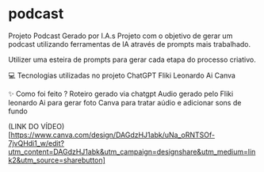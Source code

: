 # podcast

Projeto Podcast Gerado por I.A.s
  Projeto com o objetivo de gerar um podcast utilizando ferramentas de IA através de prompts mais trabalhado.

  Utilizer uma esteira de prompts para gerar cada etapa do processo criativo.

💻 Tecnologias utilizadas no projeto
  ChatGPT
  Fliki
  Leonardo Ai
  Canva

✨ Como foi feito ?
  Roteiro gerado via chatgpt
  Audio gerado pelo Fliki
  leonardo Ai para gerar foto
  Canva para tratar aúdio e adicionar sons de fundo

(LINK DO VÍDEO)[https://www.canva.com/design/DAGdzHJ1abk/uNa_oRNTSOf-7jvQHdi1_w/edit?utm_content=DAGdzHJ1abk&utm_campaign=designshare&utm_medium=link2&utm_source=sharebutton]
